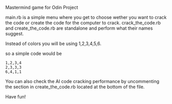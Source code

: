 Mastermind game for Odin Project

main.rb is a simple menu where you get to choose wether you want to crack the code or create the code for the computer to crack.
crack_the_code.rb and create_the_code.rb are standalone and perform what their names suggest.

Instead of colors you will be using 1,2,3,4,5,6. 

so a simple code would be 

	1,2,3,4
	2,3,3,3
	6,4,1,1

You can also check the AI code cracking performance by uncommenting the section in create_the_code.rb located at the bottom of the file.

Have fun!

